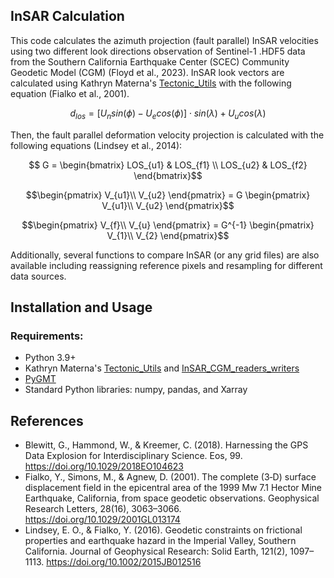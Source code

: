 ## InSAR Calculation
This code calculates the azimuth projection (fault parallel) InSAR velocities using two different look directions observation of Sentinel-1 .HDF5 data from the Southern California Earthquake Center (SCEC) Community Geodetic Model (CGM) (Floyd et al., 2023). InSAR look vectors are calculated using Kathryn Materna's [Tectonic_Utils](https://github.com/kmaterna/Tectonic_Utils) with the following equation (Fialko et al., 2001).

$$d_{los} =[U_n  sin⁡(ϕ)-U_e  cos⁡(ϕ) ]⋅sin⁡(λ)+U_u cos⁡(λ)$$

Then, the fault parallel deformation velocity projection is calculated with the following equations (Lindsey et al., 2014):

$$ G = \begin{bmatrix}
LOS_{u1} & LOS_{f1} \\
LOS_{u2} & LOS_{f2}
\end{bmatrix}$$

$$\begin{pmatrix}
V_{u1}\\
V_{u2}
\end{pmatrix} = G \begin{pmatrix}
V_{u1}\\
V_{u2}
\end{pmatrix}$$

$$\begin{pmatrix}
V_{f}\\
V_{u}
\end{pmatrix} = G^{-1} \begin{pmatrix}
V_{1}\\
V_{2}
\end{pmatrix}$$

Additionally, several functions to compare InSAR (or any grid files) are also available including reassigning reference pixels and resampling for different data sources.

## Installation and Usage
### Requirements:
- Python 3.9+
- Kathryn Materna's [Tectonic_Utils](https://github.com/kmaterna/Tectonic_Utils) and [InSAR_CGM_readers_writers](https://github.com/kmaterna/InSAR_CGM_readers_writers)
- [PyGMT](https://www.pygmt.org/latest/)
- Standard Python libraries: numpy, pandas, and Xarray

## References
- Blewitt, G., Hammond, W., & Kreemer, C. (2018). Harnessing the GPS Data Explosion for Interdisciplinary Science. Eos, 99. https://doi.org/10.1029/2018EO104623
- Fialko, Y., Simons, M., & Agnew, D. (2001). The complete (3‐D) surface displacement field in the epicentral area of the 1999 Mw 7.1 Hector Mine Earthquake, California, from space geodetic observations. Geophysical Research Letters, 28(16), 3063–3066. https://doi.org/10.1029/2001GL013174
- Lindsey, E. O., & Fialko, Y. (2016). Geodetic constraints on frictional properties and earthquake hazard in the Imperial Valley, Southern California. Journal of Geophysical Research: Solid Earth, 121(2), 1097–1113. https://doi.org/10.1002/2015JB012516
